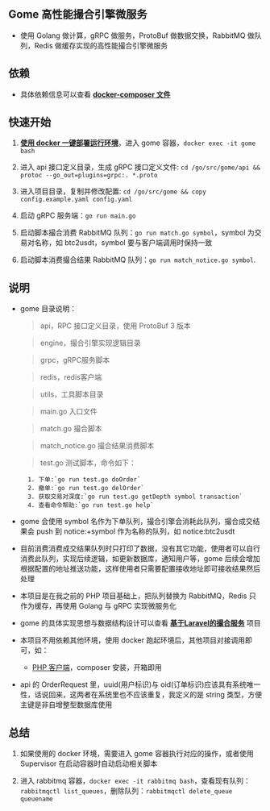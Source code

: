 ## Gome 高性能撮合引擎微服务

- 使用 Golang 做计算，gRPC 做服务，ProtoBuf 做数据交换，RabbitMQ 做队列，Redis 做缓存实现的高性能撮合引擎微服务

## 依赖

- 具体依赖信息可以查看 **[docker-composer 文件](https://github.com/stingbo/gome-docker/blob/master/docker-compose.example.yml)**

## 快速开始

1. **[使用 docker 一键部署运行环境](https://github.com/stingbo/gome-docker)**，进入 gome 容器，`docker exec -it gome bash`

2. 进入 api 接口定义目录，生成 gRPC 接口定义文件: `cd /go/src/gome/api && protoc --go_out=plugins=grpc:. *.proto`

3. 进入项目目录，复制并修改配置: `cd /go/src/gome && copy config.example.yaml config.yaml`

4. 启动 gRPC 服务端：`go run main.go`

5. 启动脚本撮合消费 RabbitMQ 队列：`go run match.go symbol`，symbol 为交易对名称，如 btc2usdt，symbol 要与客户端调用时保持一致

6. 启动脚本消费撮合结果 RabbitMQ 队列：`go run match_notice.go symbol`.

## 说明

* gome 目录说明：
    > api，RPC 接口定义目录，使用 ProtoBuf 3 版本

    > engine，撮合引擎实现逻辑目录

    > grpc，gRPC服务脚本

    > redis，redis客户端

    > utils，工具脚本目录

    > main.go 入口文件

    > match.go 撮合脚本

    > match_notice.go 撮合结果消费脚本

    > test.go 测试脚本，命令如下：

        1. 下单:`go run test.go doOrder`
        2. 撤单:`go run test.go delOrder`
        3. 获取交易对深度:`go run test.go getDepth symbol transaction`
        4. 查看命令帮助:`go run test.go help`

* gome 会使用 symbol 名作为下单队列，撮合引擎会消耗此队列，撮合成交结果会 push 到 notice:+symbol 作为名称的队列，如 notice:btc2usdt

* 目前消费消费成交结果队列时只打印了数据，没有其它功能，使用者可以自行消费此队列，实现后续逻辑，如更新数据库，通知用户等，gome 后续会增加根据配置的地址推送功能，这样使用者只需要配置接收地址即可接收结果然后处理

* 本项目是在我之前的 PHP 项目基础上，把队列替换为 RabbitMQ，Redis 只作为缓存，再使用 Golang 与 gRPC 实现微服务化

* gome 的具体实现思想与数据结构设计可以查看 **[基于Laravel的撮合服务](https://github.com/stingbo/mengine)** 项目

* 本项目不用依赖其他环境，使用 docker 跑起环境后，其他项目对接调用即可，如：
    - [PHP 客户端](https://github.com/stingbo/php-gome)，composer 安装，开箱即用

* api 的 OrderRequest 里，uuid(用户标识)与 oid(订单标识)应该具有系统唯一性，话说回来，这两者在系统里也不应该重复，我定义的是 string 类型，方便主键是非自增整型数据库使用

## 总结

1. 如果使用的 docker 环境，需要进入 gome 容器执行对应的操作，或者使用 Supervisor 在启动容器时自动启动相关脚本

2. 进入 rabbitmq 容器，`docker exec -it rabbitmq bash`，查看现有队列：`rabbitmqctl list_queues`，删除队列：`rabbitmqctl delete_queue queuename`

